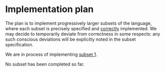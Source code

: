 # Implementation plan

The plan is to implement progressively larger subsets of the language, where each subset is precisely specified  and [correctly](correctness.md) implemented. We may decide to temporarily deviate from correctness in some respects: any such conscious deviations will be explicitly noted in the subset specification.

We are in process of implementing [subset 1](subset01.md).

No subset has been completed so far.


